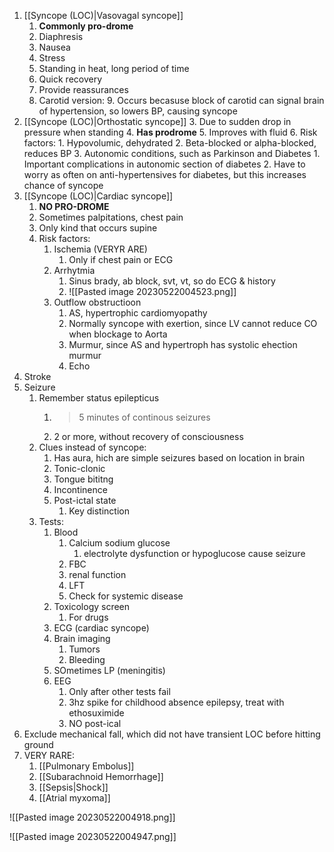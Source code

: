 1. [[Syncope (LOC)|Vasovagal syncope]]
	1. **Commonly pro-drome**
	2. Diaphresis
	3. Nausea
	4. Stress
	5. Standing in heat, long period of time
	6. Quick recovery
	7. Provide reassurances
	8. Carotid version:
		9. Occurs becasuse block of carotid can signal brain of hypertension, so lowers BP, causing syncope
2. [[Syncope (LOC)|Orthostatic syncope]]
	3. Due to sudden drop in pressure when standing
	4. **Has prodrome**
	5. Improves with fluid
	6. Risk factors:
		1. Hypovolumic, dehydrated
		2. Beta-blocked or alpha-blocked, reduces BP
		3. Autonomic conditions, such as Parkinson and Diabetes
			1. Important complications in autonomic section of diabetes
			2. Have to worry as often on anti-hypertensives for diabetes, but this increases chance of syncope
3. [[Syncope (LOC)|Cardiac syncope]]
	1. **NO PRO-DROME**
	2. Sometimes palpitations, chest pain
	3. Only kind that occurs supine
	4. Risk factors:
		1. Ischemia (VERYR ARE)
			1. Only if chest pain or ECG
		2. Arrhytmia
			1. Sinus brady, ab block, svt, vt, so do ECG & history
			2. ![[Pasted image 20230522004523.png]]
		3. Outflow obstructioon
			1. AS, hypertrophic cardiomyopathy
			2. Normally syncope with exertion, since LV cannot reduce CO when blockage to Aorta
			3. Murmur, since AS and hypertroph has systolic ehection murmur
			4. Echo
4. Stroke
5. Seizure
	1. Remember status epilepticus
		1. >5 minutes of continous seizures
		2. 2 or more, without recovery of consciousness
	2. Clues instead of syncope:
		1. Has aura, hich are simple seizures based on location in brain
		2. Tonic-clonic
		3. Tongue bititng
		4. Incontinence
		5. Post-ictal state
			1. Key distinction
	3. Tests:
		1. Blood
			1. Calcium sodium glucose
				1. electrolyte dysfunction or hypoglucose cause seizure
			2. FBC
			3. renal function
			4. LFT
			5. Check for systemic disease
		2. Toxicology screen
			1. For drugs
		3. ECG (cardiac syncope)
		4. Brain imaging
			1. Tumors
			2. Bleeding
		5. SOmetimes LP (meningitis)
		6. EEG
			1. Only after other tests fail
			2. 3hz spike for childhood absence epilepsy, treat with ethosuximide
			3. NO post-ical
6. Exclude mechanical fall, which did not have transient LOC before hitting ground
7. VERY RARE:
	1. [[Pulmonary Embolus]]
	2. [[Subarachnoid Hemorrhage]]
	3. [[Sepsis|Shock]]
	4. [[Atrial myxoma]]

![[Pasted image 20230522004918.png]]

![[Pasted image 20230522004947.png]]
